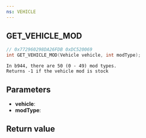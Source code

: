 ```yaml
---
ns: VEHICLE
---
```

## GET_VEHICLE_MOD

```c
// 0x772960298DA26FDB 0xDC520069
int GET_VEHICLE_MOD(Vehicle vehicle, int modType);
```

```
In b944, there are 50 (0 - 49) mod types.  
Returns -1 if the vehicle mod is stock  
```

## Parameters
* **vehicle**: 
* **modType**: 

## Return value
